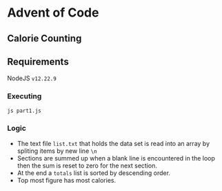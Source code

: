 Advent of Code
===

## Calorie Counting

## Requirements

NodeJS `v12.22.9`

### Executing

```sh
js part1.js
```

### Logic

 - The text file `list.txt` that holds the data set is read into an array by spliting items 
by new line `\n` 
 - Sections are summed up when a blank line is encountered in the loop then the sum is reset to zero
for the next section.
 - At the end a `totals` list is sorted by descending order.
 - Top most figure has most calories.



